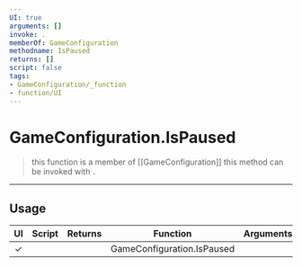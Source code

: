 ```yaml
---
UI: true
arguments: []
invoke: .
memberOf: GameConfiguration
methodname: IsPaused
returns: []
script: false
tags:
- GameConfiguration/_function
- function/UI
---
```

# GameConfiguration.IsPaused
> this function is a member of [[GameConfiguration]]
> this method can be invoked with `.`
-----
## Usage
|  UI | Script | Returns | Function | Arguments |
|:---:|:------:|-------:|:--------:|:---------|
|✓| ||GameConfiguration.IsPaused||
